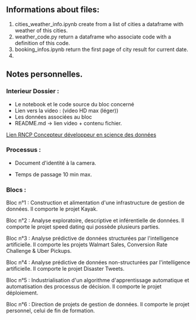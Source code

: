 ## Informations about files:

1. cities_weather_info.ipynb create from a list of cities a dataframe with weather of this cities.
2. weather_code.py return a dataframe who associate code with a definition of this code.
3. booking_infos.ipynb return the first page of city result for current date.
4. 


## Notes personnelles. 

### Interieur Dossier :

 * Le notebook et le code source du bloc concerné
 * Lien vers la video : (video HD max (léger))
 * Les données associées au bloc
 * README.md -> lien video + contenu fichier. 

[Lien RNCP Concepteur développeur en science des données](https://www.francecompetences.fr/recherche/rncp/35288/)


### Processus :

* Document d'identité à la camera.

* Temps de passage 10 min max. 


### Blocs :

Bloc n°1 : Construction et alimentation d'une infrastructure de gestion de données. Il comporte le projet Kayak.

Bloc n°2 : Analyse exploratoire, descriptive et inférentielle de données. Il comporte le projet speed dating qui possède plusieurs parties.

Bloc n°3 : Analyse prédictive de données structurées par l'intelligence artificielle. Il comporte les projets Walmart Sales, Conversion Rate Challenge & Uber Pickups.

Bloc n°4 : Analyse prédictive de données non-structurées par l'intelligence artificielle. Il comporte le projet Disaster Tweets.

Bloc n°5 : Industrialisation d'un algorithme d'apprentissage automatique et automatisation des processus de décision. Il comporte le projet déploiement.

Bloc n°6 : Direction de projets de gestion de données. Il comporte le projet personnel, celui de fin de formation.

